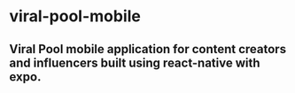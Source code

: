 # viral-pool-mobile

## Viral Pool mobile application for content creators and influencers built using react-native with expo.

